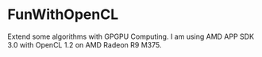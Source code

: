 # FunWithOpenCL
Extend some algorithms with GPGPU Computing.
I am using AMD APP SDK 3.0 with OpenCL 1.2 on AMD Radeon R9 M375.
